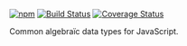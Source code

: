 [![npm](https://img.shields.io/npm/v/lemons.svg)](https://www.npmjs.com/package/lemons)
[![Build Status](https://img.shields.io/travis/nvie/lemons/master.svg)](https://travis-ci.org/nvie/lemons)
[![Coverage Status](https://img.shields.io/coveralls/nvie/lemons/master.svg)](https://coveralls.io/github/nvie/lemons?branch=master)

Common algebraïc data types for JavaScript.
